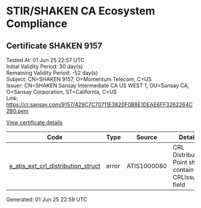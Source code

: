 # STIR/SHAKEN CA Ecosystem Compliance

## Certificate SHAKEN 9157

Tested At: 01 Jun 25 22:57 UTC\
Initial Validity Period: 30 day(s)\
Remaining Validity Period: -52 day(s)\
Subject: CN=SHAKEN 9157, O=Momentum Telecom, C=US\
Issuer: CN=SHAKEN Sansay Intermediate CA US WEST 1, OU=Sansay CA, O=Sansay Corporation, ST=California, C=US\
Link: https://cr.sansay.com/9157/429C7C70711E3820F0B8E1DEAE6FF3262264C2B0.pem

[View certificate details](https://x509.io/?cert=MIICojCCAkigAwIBAgIUQpx8cHEeOCDwuOHerm%2FzJiJkwrAwCgYIKoZIzj0EAwIwgYUxCzAJBgNVBAYTAlVTMRMwEQYDVQQIDApDYWxpZm9ybmlhMRswGQYDVQQKDBJTYW5zYXkgQ29ycG9yYXRpb24xEjAQBgNVBAsMCVNhbnNheSBDQTEwMC4GA1UEAwwnU0hBS0VOIFNhbnNheSBJbnRlcm1lZGlhdGUgQ0EgVVMgV0VTVCAxMB4XDTI1MDMxMTE0MzYyOVoXDTI1MDQxMDE0MzYyOVowPjELMAkGA1UEBhMCVVMxGTAXBgNVBAoMEE1vbWVudHVtIFRlbGVjb20xFDASBgNVBAMMC1NIQUtFTiA5MTU3MFkwEwYHKoZIzj0CAQYIKoZIzj0DAQcDQgAEwChHaGGUB0UISzQVTiKMJ1wwo6vwvfwsYUY2pPGd0alRV9BOO%2BOCXVwWbIXGnZ9vW84BWgypPhDlPPwGvc75B6OB2zCB2DAWBggrBgEFBQcBGgQKMAigBhYEOTE1NzAXBgNVHSAEEDAOMAwGCmCGSAGG%2FwkBAQQwHQYDVR0OBBYEFD%2Bh%2F5fIuc7jKK0W6Qml%2B8ssUydDMB8GA1UdIwQYMBaAFKzTk%2FVDQ8wKvkVYFxN9knzcwwFGMEcGA1UdHwRAMD4wPKA6oDiGNmh0dHBzOi8vYXV0aGVudGljYXRlLWFwaS5pY29uZWN0aXYuY29tL2Rvd25sb2FkL3YxL2NybDAMBgNVHRMBAf8EAjAAMA4GA1UdDwEB%2FwQEAwIHgDAKBggqhkjOPQQDAgNIADBFAiBORjappQI4EgYc14AVWxfoA2aE%2FDqC9%2B4t0MWpYqLD0AIhAKC%2BpK5AmpSXFSxkw7CB0g3d4B51GXN16g%2FuV953Mjhw)

| Code | Type | Source | Details |
|------|------|--------|---------|
| [e_atis_ext_crl_distribution_struct](../../ISSUES/e_atis_ext_crl_distribution_struct/README.md) | error | ATIS1000080 | CRL Distribution Point shall contain a CRLIssuer field |


Generated: 01 Jun 25 22:59 UTC